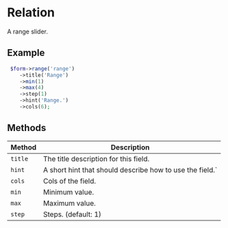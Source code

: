 # Relation

A range slider.

## Example

```php
 $form->range('range')
    ->title('Range')
    ->min(1)
    ->max(4)
    ->step(1)
    ->hint('Range.')
    ->cols(6);
```

## Methods

| Method  | Description                                              |
| ------- | -------------------------------------------------------- |
| `title` | The title description for this field.                    |
| `hint`  | A short hint that should describe how to use the field.` |
| `cols`  | Cols of the field.                                       |
| `min`   | Minimum value.                                           |
| `max`   | Maximum value.                                           |
| `step`  | Steps. (default: 1)                                      |
